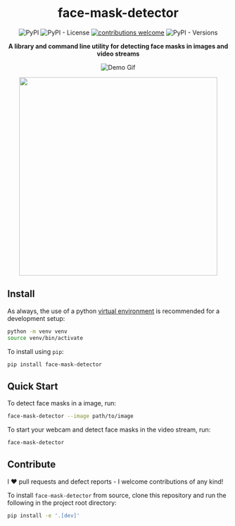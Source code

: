 <div align="center">

# face-mask-detector
![PyPI](https://img.shields.io/pypi/v/face-mask-detector)
![PyPI - License](https://img.shields.io/pypi/l/face-mask-detector?style=flat)
[![contributions welcome](https://img.shields.io/badge/contributions-welcome-brightgreen.svg?style=flat)](https://github.com/senofsky/face-mask-detector/issues)
![PyPI - Versions](https://img.shields.io/pypi/pyversions/face-mask-detector?logo=python&logoColor=white)

**A library and command line utility for detecting face masks in images and video streams**

![Demo Gif](docs/assets/demo.gif)

<img src="docs/assets/before-and-after-face-mask-detection-example.png" width="450">

</div>

Install
---------------

As always, the use of a python [virtual
environment](https://docs.python.org/3/tutorial/venv.html) is recommended for a
development setup:

``` sh
python -m venv venv
source venv/bin/activate
```

To install using `pip`:

``` sh
pip install face-mask-detector
```

Quick Start
-------------

To detect face masks in a image, run:

```sh
face-mask-detector --image path/to/image
```

To start your webcam and detect face masks in the video stream, run:

```sh
face-mask-detector
```

Contribute
-------------

I :heart: pull requests and defect reports - I welcome contributions of any kind!

To install `face-mask-detector` from source, clone this repository and run the
following in the project root directory:

```sh
pip install -e '.[dev]'
```
